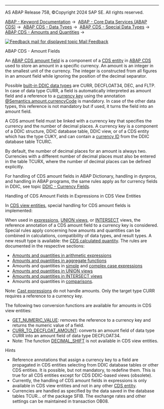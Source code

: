   

* * *

AS ABAP Release 758, ©Copyright 2024 SAP SE. All rights reserved.

[ABAP - Keyword Documentation](javascript:call_link\('abenabap.htm'\)) →  [ABAP - Core Data Services (ABAP CDS)](javascript:call_link\('abencds.htm'\)) →  [ABAP CDS - Data Types](javascript:call_link\('abencds_data_types.htm'\)) →  [ABAP CDS - Special Data Types](javascript:call_link\('aben_cds_special_data_types.htm'\)) →  [ABAP CDS - Amounts and Quantities](javascript:call_link\('abencds_calc_quan.htm'\)) → 

 [![](Mail.gif?object=Mail.gif "Feedback mail for displayed topic") Mail Feedback](mailto:f1_help@sap.com?subject=Feedback%20on%20ABAP%20Documentation&body=Document:%20ABAP%20CDS%20-%20Amount%20Fields%2C%20ABENCDS_AMOUNT_FIELD%2C%20758%0D%0A%0D%0AError:%0D%0A%0D%0A%0D%0A%0D%0ASuggestion%20for%20improvement:)

ABAP CDS - Amount Fields

An [ABAP CDS amount field](javascript:call_link\('abencds_amount_field_glosry.htm'\) "Glossary Entry") is a component of a [CDS entity](javascript:call_link\('abencds_entity_glosry.htm'\) "Glossary Entry") in [ABAP CDS](javascript:call_link\('abenabap_cds_glosry.htm'\) "Glossary Entry") used to store an amount in a specific currency. An amount is an integer in the smallest unit of the currency. The integer is constructed from all figures in an amount field while ignoring the position of the decimal separator.

Possible [built-in DDIC data types](javascript:call_link\('abenddic_builtin_types.htm'\)) are CURR, DECFLOAT34, DEC, and FLTP. In case of data type CURR, a field is automatically interpreted as amount field and a reference to a [currency key](javascript:call_link\('abencurrency_key_glosry.htm'\) "Glossary Entry") using the annotation [@Semantics.amount.currencyCode](javascript:call_link\('abencds_f1_element_annotation.htm'\)) is mandatory. In case of the other data types, this reference is not mandatory but if used, it turns the field into an amount field.

A CDS amount field must be linked with a currency key that specifies the currency and the number of decimal places. A currency key is a component of a DDIC structure, DDIC database table, DDIC view, or of a CDS entity which has the type CUKY, and can contain a [currency ID](javascript:call_link\('abencurrency_id_glosry.htm'\) "Glossary Entry") from the DDIC database table TCURC.

By default, the number of decimal places for an amount is always two. Currencies with a different number of decimal places must also be entered in the table TCURX, where the number of decimal places can be defined explicitly.

For handling of CDS amount fields in ABAP Dictionary, handling in dynpros, and handling in ABAP programs, the same rules apply as for currency fields in DDIC, see topic [DDIC - Currency Fields](javascript:call_link\('abenddic_currency_field.htm'\)).

Handling of CDS Amount Fields in Expressions in CDS View Entities

In [CDS view entities](javascript:call_link\('abencds_v2_view_glosry.htm'\) "Glossary Entry"), special handling for CDS amount fields is implemented:

When used in [expressions](javascript:call_link\('abencds_expressions_v2.htm'\)), [UNION views](javascript:call_link\('abencds_union_v2.htm'\)), or [INTERSECT](javascript:call_link\('abencds_intersect_v2.htm'\)) views, the reference annotation of a CDS amount field to a currency key is considered. Special rules apply concerning how amounts and quantities can be combined in calculations, compatibility of data types, and result types. A new result type is available: the [CDS calculated quantity](javascript:call_link\('abencds_calculated_quantity_glosry.htm'\) "Glossary Entry"). The rules are documented in the respective sections:

-   [Amounts and quantities in arithmetic expressions](javascript:call_link\('abencds_arit_exp_calc_v2.htm'\))
-   [Amounts and quantities in aggregate functions](javascript:call_link\('abencds_aggregate_functions_v2.htm'\))
-   Amounts and quantities in [simple](javascript:call_link\('abencds_simple_case_expression_v2.htm'\)) and [complex case expressions](javascript:call_link\('abencds_searched_case_expr_v2.htm'\))
-   [Amounts and quantities in UNION views](javascript:call_link\('abencds_union_v2.htm'\))
-   [Amounts and quantities in INTERSECT views](javascript:call_link\('abencds_intersect_v2.htm'\))
-   Amounts and quantities in [comparisons](javascript:call_link\('abencds_cond_expr_types_v2.htm'\)).

Note: [Cast expressions](javascript:call_link\('abencds_cast_expression_v2.htm'\)) do not handle amounts. Only the target type CURR requires a reference to a currency key.

The following two conversion functions are available for amounts in CDS view entities:

-   [GET\_NUMERIC\_VALUE](javascript:call_link\('abencds_conv_func_unit_curr_v2.htm'\)): removes the reference to a currency key and returns the numeric value of a field.
-   [CURR\_TO\_DECFLOAT\_AMOUNT](javascript:call_link\('abencds_conv_func_unit_curr_v2.htm'\)): converts an amount field of data type CURR into an amount field of data type DECFLOAT34.
-   Note: The function [DECIMAL\_SHIFT](abencds_conv_func_unit_curr_v1.htm#!ABAP_VARIANT_3@3@) is not available in CDS view entities.

Hints

-   Reference annotations that assign a currency key to a field are propagated in CDS entities selecting from DDIC database tables or other CDS entities. It is possible, but not mandatory, to redefine them. This is true for all CDS entities except for CDS DDIC-based views (obsolete).
-   Currently, the handling of CDS amount fields in expressions is only available in CDS view entities and not in any other [CDS entity](javascript:call_link\('abencds_entity_glosry.htm'\) "Glossary Entry").
-   Currencies are handled as specified by the data saved in the database tables TCUR... of the package SFIB. The exchange rates and other settings can be maintained in transaction OB08.